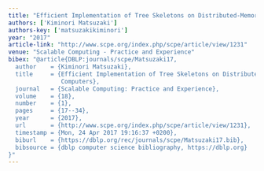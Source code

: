 ```yaml
---
title: "Efficient Implementation of Tree Skeletons on Distributed-Memory Parallel Computers"
authors: ['Kiminori Matsuzaki']
authors-key: ['matsuzakikiminori']
year: "2017"
article-link: "http://www.scpe.org/index.php/scpe/article/view/1231"
venue: "Scalable Computing - Practice and Experience"
bibex: "@article{DBLP:journals/scpe/Matsuzaki17,
  author    = {Kiminori Matsuzaki},
  title     = {Efficient Implementation of Tree Skeletons on Distributed-Memory Parallel
               Computers},
  journal   = {Scalable Computing: Practice and Experience},
  volume    = {18},
  number    = {1},
  pages     = {17--34},
  year      = {2017},
  url       = {http://www.scpe.org/index.php/scpe/article/view/1231},
  timestamp = {Mon, 24 Apr 2017 19:16:37 +0200},
  biburl    = {https://dblp.org/rec/journals/scpe/Matsuzaki17.bib},
  bibsource = {dblp computer science bibliography, https://dblp.org}
}"
---
```


